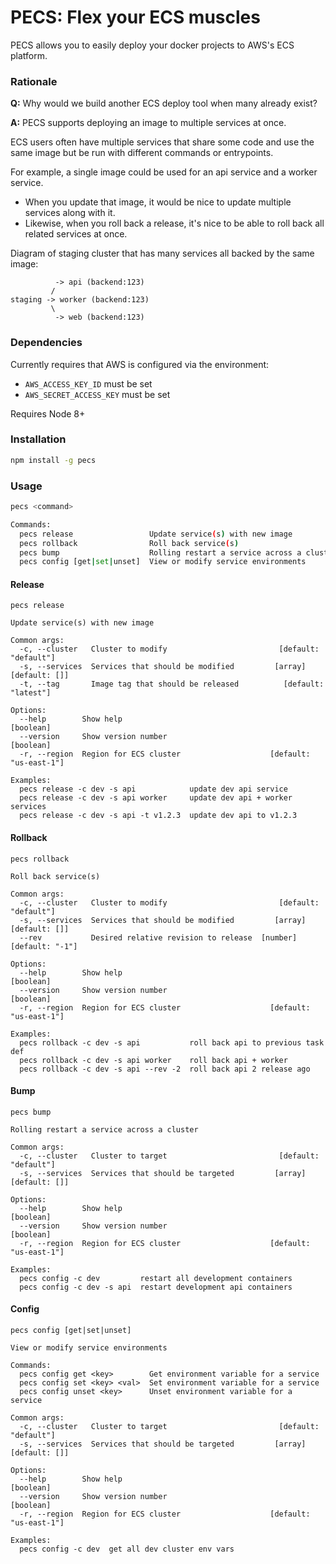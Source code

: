 PECS: Flex your ECS muscles
===========================

PECS allows you to easily deploy your docker projects to AWS's ECS platform.


### Rationale

**Q:** Why would we build another ECS deploy tool when many already exist?

**A:** PECS supports deploying an image to multiple services at once.

ECS users often have multiple services that share some code and use
the same image but be run with different commands or entrypoints.

For example, a single image could be used for an api service and a worker service.
 
 - When you update that image, it would be nice to update multiple services
along with it.
 - Likewise, when you roll back a release, it's nice to be able
to roll back all related services at once.


Diagram of staging cluster that has many services all backed by the same image:
```
          -> api (backend:123)
         /
staging -> worker (backend:123)
         \
          -> web (backend:123)
```

### Dependencies

Currently requires that AWS is configured via the environment:
  - `AWS_ACCESS_KEY_ID` must be set
  - `AWS_SECRET_ACCESS_KEY` must be set

Requires Node 8+

### Installation ###

```sh
npm install -g pecs
```

### Usage ###

```sh
pecs <command>

Commands:
  pecs release                 Update service(s) with new image
  pecs rollback                Roll back service(s)
  pecs bump                    Rolling restart a service across a cluster
  pecs config [get|set|unset]  View or modify service environments
```

#### Release ####
```
pecs release

Update service(s) with new image

Common args:
  -c, --cluster   Cluster to modify                         [default: "default"]
  -s, --services  Services that should be modified         [array] [default: []]
  -t, --tag       Image tag that should be released          [default: "latest"]

Options:
  --help        Show help                                              [boolean]
  --version     Show version number                                    [boolean]
  -r, --region  Region for ECS cluster                    [default: "us-east-1"]

Examples:
  pecs release -c dev -s api            update dev api service
  pecs release -c dev -s api worker     update dev api + worker services
  pecs release -c dev -s api -t v1.2.3  update dev api to v1.2.3
```

#### Rollback ####
```
pecs rollback

Roll back service(s)

Common args:
  -c, --cluster   Cluster to modify                         [default: "default"]
  -s, --services  Services that should be modified         [array] [default: []]
  --rev           Desired relative revision to release  [number] [default: "-1"]

Options:
  --help        Show help                                              [boolean]
  --version     Show version number                                    [boolean]
  -r, --region  Region for ECS cluster                    [default: "us-east-1"]

Examples:
  pecs rollback -c dev -s api           roll back api to previous task def
  pecs rollback -c dev -s api worker    roll back api + worker
  pecs rollback -c dev -s api --rev -2  roll back api 2 release ago
```

#### Bump ####
```
pecs bump

Rolling restart a service across a cluster

Common args:
  -c, --cluster   Cluster to target                         [default: "default"]
  -s, --services  Services that should be targeted         [array] [default: []]

Options:
  --help        Show help                                              [boolean]
  --version     Show version number                                    [boolean]
  -r, --region  Region for ECS cluster                    [default: "us-east-1"]

Examples:
  pecs config -c dev         restart all development containers
  pecs config -c dev -s api  restart development api containers
```

#### Config ###
```
pecs config [get|set|unset]

View or modify service environments

Commands:
  pecs config get <key>        Get environment variable for a service
  pecs config set <key> <val>  Set environment variable for a service
  pecs config unset <key>      Unset environment variable for a service

Common args:
  -c, --cluster   Cluster to target                         [default: "default"]
  -s, --services  Services that should be targeted         [array] [default: []]

Options:
  --help        Show help                                              [boolean]
  --version     Show version number                                    [boolean]
  -r, --region  Region for ECS cluster                    [default: "us-east-1"]

Examples:
  pecs config -c dev  get all dev cluster env vars
```

